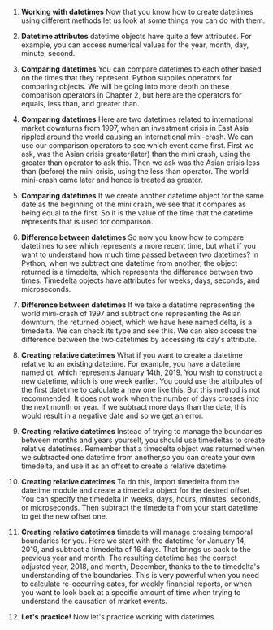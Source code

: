 1. **Working with datetimes**
Now that you know how to create datetimes using different methods let us look at some things you can do with them.

2. **Datetime attributes**
datetime objects have quite a few attributes. For example, you can access numerical values for the year, month, day, minute, second.

3. **Comparing datetimes**
You can compare datetimes to each other based on the times that they represent. Python supplies operators for comparing objects. We will be going into more depth on these comparison operators in Chapter 2, but here are the operators for equals, less than, and greater than.

4. **Comparing datetimes**
Here are two datetimes related to international market downturns from 1997, when an investment crisis in East Asia rippled around the world causing an international mini-crash. We can use our comparison operators to see which event came first. First we ask, was the Asian crisis greater(later) than the mini crash, using the greater than operator to ask this. Then we ask was the Asian crisis less than (before) the mini crisis, using the less than operator. The world mini-crash came later and hence is treated as greater.

5. **Comparing datetimes**
If we create another datetime object for the same date as the beginning of the mini crash, we see that it compares as being equal to the first. So it is the value of the time that the datetime represents that is used for comparison.

6. **Difference between datetimes**
So now you know how to compare datetimes to see which represents a more recent time, but what if you want to understand how much time passed between two datetimes? In Python, when we subtract one datetime from another, the object returned is a timedelta, which represents the difference between two times. Timedelta objects have attributes for weeks, days, seconds, and microseconds.

7. **Difference between datetimes**
If we take a datetime representing the world mini-crash of 1997 and subtract one representing the Asian downturn, the returned object, which we have here named delta, is a timedelta. We can check its type and see this. We can also access the difference between the two datetimes by accessing its day's attribute.

8. **Creating relative datetimes**
What if you want to create a datetime relative to an existing datetime. For example, you have a datetime named dt, which represents January 14th, 2019. You wish to construct a new datetime, which is one week earlier. You could use the attributes of the first datetime to calculate a new one like this. But this method is not recommended. It does not work when the number of days crosses into the next month or year. If we subtract more days than the date, this would result in a negative date and so we get an error.

9. **Creating relative datetimes**
Instead of trying to manage the boundaries between months and years yourself, you should use timedeltas to create relative datetimes. Remember that a timedelta object was returned when we subtracted one datetime from another,so you can create your own timedelta, and use it as an offset to create a relative datetime.

10. **Creating relative datetimes**
To do this, import timedelta from the datetime module and create a timedelta object for the desired offset. You can specify the timedelta in weeks, days, hours, minutes, seconds, or microseconds. Then subtract the timedelta from your start datetime to get the new offset one.

11. **Creating relative datetimes**
timedelta will manage crossing temporal boundaries for you. Here we start with the datetime for January 14, 2019, and subtract a timedelta of 16 days. That brings us back to the previous year and month. The resulting datetime has the correct adjusted year, 2018, and month, December, thanks to the to timedelta's understanding of the boundaries. This is very powerful when you need to calculate re-occurring dates, for weekly financial reports, or when you want to look back at a specific amount of time when trying to understand the causation of market events.

12. **Let's practice!**
Now let's practice working with datetimes.